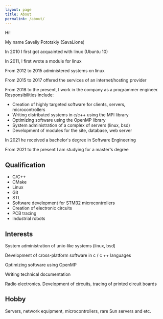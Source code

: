 ```yaml
---
layout: page
title: About
permalink: /about/
---
```


Hi!

My name Saveliy Pototskiy (SavaLione)

In 2010 I first got acquainted with linux (Ubuntu 10)

In 2011, I first wrote a module for linux

From 2012 to 2015 administered systems on linux

From 2015 to 2017 offered the services of an internet/hosting provider

From 2018 to the present, I work in the company as a programmer engineer. Responsibilities include:
* Creation of highly targeted software for clients, servers, microcontrollers
* Writing distributed systems in c/c++ using the MPI library
* Optimizing software using the OpenMP library
* System administration of a complex of servers (linux, bsd)
* Development of modules for the site, database, web server

In 2021 he received a bachelor's degree in Software Engineering

From 2021 to the present I am studying for a master's degree

## Qualification

* C/C++
* CMake
* Linux
* Git
* STL
* Software development for STM32 microcontrollers
* Creation of electronic circuits
* PCB tracing
* Industrial robots

## Interests

System administration of unix-like systems (linux, bsd)

Development of cross-platform software in c / c ++ languages

Optimizing software using OpenMP

Writing technical documentation

Radio electronics. Development of circuits, tracing of printed circuit boards

## Hobby

Servers, network equipment, microcontrollers, rare Sun servers and etc.
